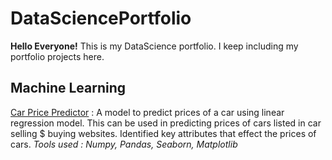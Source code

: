 # DataSciencePortfolio
**Hello Everyone!** 
This is my DataScience portfolio. I keep including my portfolio projects here. 

## Machine Learning
[Car Price Predictor](https://github.com/saif-byte/DataSciencePortfolio/blob/main/CarPricePrediction/Car_Price_Prediction.ipynb) : A model to predict prices of a car using linear regression model. This can be used in predicting prices of cars listed in car selling $ buying websites. Identified key attributes that effect the prices of cars.
_Tools used : Numpy, Pandas, Seaborn, Matplotlib_
